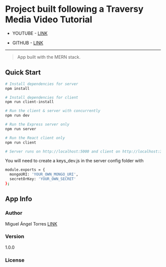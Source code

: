 
# Project built following a Traversy Media Video Tutorial

* YOUTUBE - [LINK](https://www.youtube.com/channel/UC29ju8bIPH5as8OGnQzwJyA)

* GITHUB - [LINK](https://github.com/bradtraversy/devconnector)

---

> App built with the MERN stack.

## Quick Start

```bash
# Install dependencies for server
npm install

# Install dependencies for client
npm run client-install

# Run the client & server with concurrently
npm run dev

# Run the Express server only
npm run server

# Run the React client only
npm run client

# Server runs on http://localhost:5000 and client on http://localhost:3000
```

You will need to create a keys_dev.js in the server config folder with

```bash
module.exports = {
  mongoURI: 'YOUR_OWN_MONGO_URI',
  secretOrKey: 'YOUR_OWN_SECRET'
};
```

## App Info

### Author

Miguel Ángel Torres
[LINK](http://www.miguelangeltorresfp.com)

### Version

1.0.0

### License
